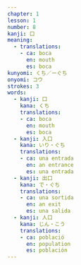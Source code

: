 ```yaml
---
chapter: 1
lesson: 1
number: 8
kanji: 口
meaning:
  - translations:
    - ca: boca
      en: mouth
      es: boca
kunyomi: くち／ーぐち
onyomi: コウ
strokes: 3
words:
  - kanji: 口
    kana: くち
    translations:
    - ca: boca
      en: mouth
      es: boca
  - kanji: 入口
    kana: いり・ぐち
    translations:
    - ca: una entrada
      en: an entrance
      es: una entrada
  - kanji: 出口
    kana: で・ぐち
    translations:
    - ca: una sortida
      en: an exit
      es: una salida
  - kanji: 人口
    kana: じん・こう
    translations:
    - ca: població
      en: population
      es: población
---
```

